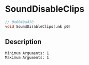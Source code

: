 # SoundDisableClips
```c
// 0x0049a470
void SoundDisableClips(unk p0)
```
## Description
```
Minimum Arguments: 1
Maximum Arguments: 1
```

